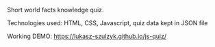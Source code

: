 Short world facts knowledge quiz.

Technologies used: HTML, CSS, Javascript, quiz data kept in JSON file

Working DEMO: https://lukasz-szulzyk.github.io/js-quiz/
